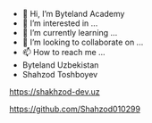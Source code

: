 - 👋 Hi, I’m Byteland Academy
- 👀 I’m interested in ...
- 🌱 I’m currently learning ...
- 💞️ I’m looking to collaborate on ...
- 📫 How to reach me ...
- Byteland Uzbekistan
- Shahzod Toshboyev

<!---
BytelandUz/BytelandUz is a ✨ special ✨ repository because its `README.md` (this file) appears on your GitHub profile.
You can click the Preview link to take a look at your changes.
--->


  https://shakhzod-dev.uz
  
  
  https://github.com/Shahzod010299



